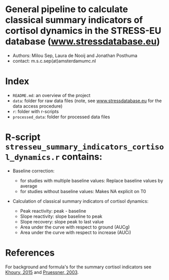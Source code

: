 # General pipeline to calculate classical summary indicators of cortisol dynamics in the STRESS-EU database (www.stressdatabase.eu)
- Authors: Milou Sep, Laura de Nooij and Jonathan Posthuma
- contact: m.s.c.sep(at)amsterdamumc.nl

# Index
- `README.md`: an overview of the project
- `data`: folder for raw data files (note, see www.stressdatabase.eu for the data access procedure)
- `r`: folder with r-scripts
- `processed_data`: folder for processed data files

# R-script `stresseu_summary_indicators_cortisol_dynamics.r` contains:
* Baseline correction:
  - for studies with multiple baseline values: Replace baseline values by average
  - for studies without baseline values: Makes NA explicit on T0

* Calculation of classical summary indicators of cortisol dynamics:
  - Peak reactivity: peak - baseline
  - Slope reactivity: slope baseline to peak
  - Slope recovery: slope peak to last value
  - Area under the curve with respect to ground (AUCg)
  - Area under the curve with respect to increase (AUCi) 

# References
For background and formula's for the summary cortisol indicators see [Khoury, 2015](https://www.sciencedirect.com/science/article/pii/S2352289515000272) and [Pruessner, 2003](https://www.sciencedirect.com/science/article/pii/S0306453002001087#FD6).

